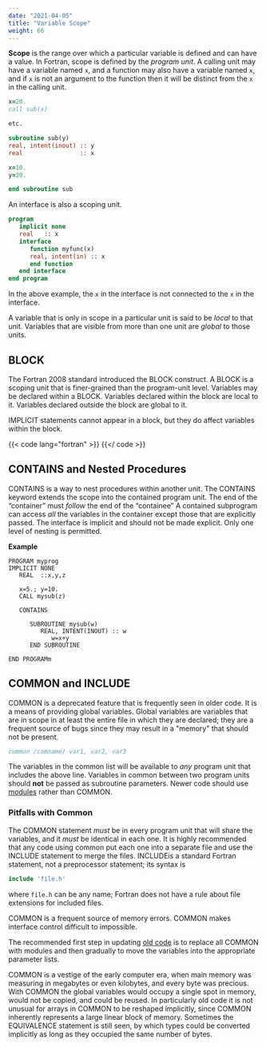 ```yaml
---
date: "2021-04-05"
title: "Variable Scope"
weight: 66
---
```


**Scope** is the range over which a particular variable is defined and can have a value.  In Fortran, scope is defined by the _program unit_.
A calling unit may have a variable named `x`, and a function may also have a variable named `x`, and if `x` is not an argument to the function then it will be distinct from the `x` in the calling unit.
```fortran
x=20.
call sub(x)

etc.

subroutine sub(y)
real, intent(inout) :: y
real                :: x

x=10.
y=30.

end subroutine sub
```

An interface is also a scoping unit.
```fortran
program 
   implicit none
   real   :: x
   interface
      function myfunc(x)
      real, intent(in) :: x
      end function
   end interface
end program
```
In the above example, the `x` in the interface is not connected to the `x` in the interface.

A variable that is only in scope in a particular unit is said to be _local_ to that unit.  Variables that are visible from more than one unit are _global_ to those units.

## BLOCK 

The Fortran 2008 standard introduced the BLOCK construct.  A BLOCK is a scoping unit that is finer-grained than the program-unit level.  Variables may be declared within a BLOCK. Variables declared within the block are local to it.  Variables declared outside the block are global to it.  

IMPLICIT statements cannot appear in a block, but they do affect variables within the block.

{{< code lang="fortran" >}}
    [](/content/courses/fortran-introduction/code/blocker.f90)
{{</ code >}}

## CONTAINS and Nested Procedures

CONTAINS is a way to nest procedures within another unit.
The CONTAINS keyword extends the scope into the contained program unit.
The end of the “container” must _follow_ the end of the “containee”
A contained subprogram can access _all_ the variables in the container except those that are explicitly passed.
The interface is implicit and should not be made explicit.
Only one level of nesting is permitted.

**Example**
```
PROGRAM myprog
IMPLICIT NONE
   REAL  ::x,y,z

   x=5.; y=10.
   CALL mysub(z)

   CONTAINS

      SUBROUTINE mysub(w)
         REAL, INTENT(INOUT) :: w
            w=x+y
      END SUBROUTINE

END PROGRAMm
```

## COMMON and INCLUDE

COMMON is a deprecated feature that is frequently seen in older code.  It is a means of providing global variables.  Global variables are variables that are in scope in at least the entire file in which they are declared; they are a frequent source of bugs since they may result in a "memory" that should not be present. 
```fortran
common /comname/ var1, var2, var3
```
The variables in the common list will be available to _any_ program unit that includes the above line.  Variables in common between two program units should **not** be passed as subroutine parameters.
Newer code should use [modules](modules) rather than COMMON.

### Pitfalls with Common

The COMMON statement _must_ be in every program unit that will share the variables, and it _must_ be identical in each one.  It is highly recommended that any code using common put each one into a separate file and use the INCLUDE statement to merge the files. INCLUDEis a standard Fortran statement, not a preprocessor statement; its syntax is
```fortran
include 'file.h'
```
where `file.h` can be any name; Fortran does not have a rule about file extensions for included files.

COMMON is a frequent source of memory errors.
COMMON makes interface control difficult to impossible.

The recommended first step in updating [old code](update_old_code.md) is to replace all COMMON with modules and then gradually to move the variables into the appropriate parameter lists. 

COMMON is a vestige of the early computer era, when main memory was measuring in megabytes or even kilobytes, and every byte was precious.  With COMMON the global variables would occupy a single spot in memory, would not be copied, and could be reused.  In particularly old code it is not unusual for arrays in COMMON to be reshaped implicitly, since COMMON inherently represents a large linear block of memory.  Sometimes the EQUIVALENCE statement is still seen, by which types could be converted implicitly as long as they occupied the same number of bytes.
